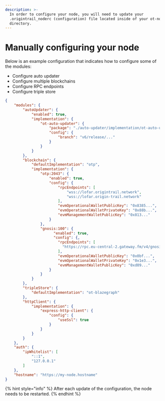 ```yaml
---
description: >-
  In order to configure your node, you will need to update your
  .origintrail_noderc (configuration) file located inside of your ot-node
  directory.
---
```


# Manually configuring your node

Below is an example configuration that indicates how to configure some of the modules:

* Configure auto updater&#x20;
* Configure multiple blockchains
* Configure RPC endpoints&#x20;
* Configure triple store

```json
{
    "modules": {
        "autoUpdater": {
            "enabled": true,
            "implementation": {
                "ot-auto-updater": {
                    "package": "./auto-updater/implementation/ot-auto-updater.js",
                    "config": {
                        "branch": "v6/release/..."
                    }
                }
            }
        },
        "blockchain": {
            "defaultImplementation": "otp",
            "implementation": {
                "otp:2043": {
                    "enabled": true,
                    "config": {
                        "rpcEndpoints": [
                            "wss://lofar.origintrail.network",
                            "wss://lofar.origin-trail.network"
                        ],
                        "evmOperationalWalletPublicKey": "0x8385...",
                        "evmOperationalWalletPrivateKey": "0x88b...",
                        "evmManagementWalletPublicKey": "0x813..."
                    }
                },
                "gnosis:100": {
                      "enabled": true,
                      "config": {,
                        "rpcEndpoints": [
                          "https://rpc.eu-central-2.gateway.fm/v4/gnosis/archival/chiado"
                        ],
                        "evmOperationalWalletPublicKey": "0x0bf...",
                        "evmOperationalWalletPrivateKey": "0x1e3...",
                        "evmManagementWalletPublicKey": "0xd09..."
                    }
                }
            }
        },
        "tripleStore": {
            "defaultImplementation": "ot-blazegraph"
        },
        "httpClient": {
            "implementation": {
                "express-http-client": {
                    "config": {
                        "useSsl": true
                    }
                }
            }
        }
    },
    "auth": {
        "ipWhitelist": [
            "::1",
            "127.0.0.1"
        ]
    },
    "hostname": "https://my-node.hostname"
}

```

{% hint style="info" %}
After each update of the configuration, the node needs to be restarted.
{% endhint %}
